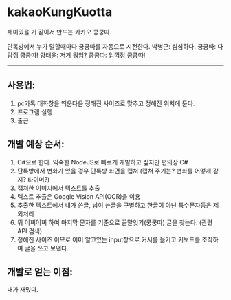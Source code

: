 # kakaoKungKuotta
재미있을 거 같아서 만드는 카카오 쿵쿵따.

단톡방에서 누가 말할때마다 쿵쿵따를 자동으로 시전한다.
박병근: 심심하다.
쿵쿵따: 다람쥐 쿵쿵따!
양태윤: 저거 뭐임?
쿵쿵따: 임꺽정 쿵쿵따!

---

## 사용법:
1. pc카톡 대화창을 띄운다음 정해진 사이즈로 맞추고 정해진 위치에 둔다.
2. 프로그램 실행
3. 출근

## 개발 예상 순서:
1. C#으로 한다. 익숙한 NodeJS로 빠르게 개발하고 싶지만 편의상 C#
2. 단톡방에서 변화가 있을 경우 단톡방 화면을 캡쳐 (캡쳐 주기는? 변화를 어떻게 감지? 타이머?)
3. 캡쳐한 이미지에서 텍스트를 추출
4. 텍스트 추출은 Google Vision API(OCR)을 이용
5. 추출한 텍스트에서 내가 쓴글, 남이 쓴글을 구별하고 한글이 아닌 특수문자등은 제외처리
6. 뭐 어찌어찌 하여 마지막 문자를 기준으로 끝말잇기(쿵쿵따) 글을 찾는다. (관련 API 검색)
7. 정해진 사이즈 이므로 이미 알고있는 input창으로 커서를 옮기고 키보드를 조작하여 글을 쓰고 보낸다.

## 개발로 얻는 이점:
내가 재밌다.

